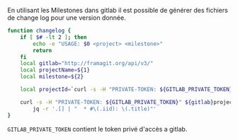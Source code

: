 En utilisant les Milestones dans gitlab il est possible de générer des fichiers de change log pour une version donnée.

```bash
function changelog {
    if [ $# -lt 2 ]; then
        echo -e "USAGE: $0 <project> <milestone>"
        return
    fi
    local gitlab="http://framagit.org/api/v3/"
    local projectName=${1}
    local milestone=${2}

    local projectId=`curl -s -H "PRIVATE-TOKEN: ${GITLAB_PRIVATE_TOKEN}" ${gitlab}projects/search/cosmos | jq -r '.[0].id'`

    curl -s -H "PRIVATE-TOKEN: ${GITLAB_PRIVATE_TOKEN}" ${gitlab}projects/${projectId}/issues\?milestone\=${milestone}\&state\=closed\&order_by\=updated_at | \
        jq -r '.[] | "  * #\(.iid): \(.title)"'
}
```

`GITLAB_PRIVATE_TOKEN` contient le token privé d'accès a gitlab.

<!-- tags: git, gitlab -->